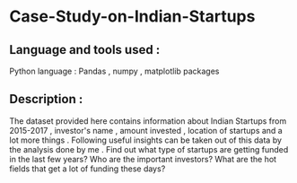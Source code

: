 # Case-Study-on-Indian-Startups

## Language and tools used :
Python language : Pandas , numpy , matplotlib packages

## Description :
The dataset provided here contains information about Indian Startups from 2015-2017 , investor's name , amount invested , location of startups and a lot more things . Following useful insights can be taken out of this data by the analysis done by me . Find out what type of startups are getting funded in the last few years? Who are the important investors? What are the hot fields that get a lot of funding these days?

